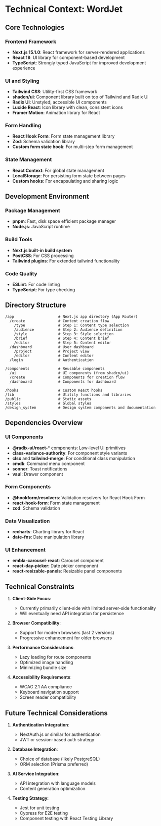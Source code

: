 # Technical Context: WordJet

## Core Technologies

### Frontend Framework
- **Next.js 15.1.0**: React framework for server-rendered applications
- **React 19**: UI library for component-based development
- **TypeScript**: Strongly typed JavaScript for improved development experience

### UI and Styling
- **Tailwind CSS**: Utility-first CSS framework
- **shadcn/ui**: Component library built on top of Tailwind and Radix UI
- **Radix UI**: Unstyled, accessible UI components
- **Lucide React**: Icon library with clean, consistent icons
- **Framer Motion**: Animation library for React

### Form Handling
- **React Hook Form**: Form state management library
- **Zod**: Schema validation library
- **Custom form state hook**: For multi-step form management

### State Management
- **React Context**: For global state management
- **LocalStorage**: For persisting form state between pages
- **Custom hooks**: For encapsulating and sharing logic

## Development Environment

### Package Management
- **pnpm**: Fast, disk space efficient package manager
- **Node.js**: JavaScript runtime

### Build Tools
- **Next.js built-in build system**
- **PostCSS**: For CSS processing
- **Tailwind plugins**: For extended tailwind functionality

### Code Quality
- **ESLint**: For code linting
- **TypeScript**: For type checking

## Directory Structure

```
/app                    # Next.js app directory (App Router)
  /create               # Content creation flow
    /type               # Step 1: Content type selection
    /audience           # Step 2: Audience definition
    /style              # Step 3: Style selection
    /brief              # Step 4: Content brief
    /editor             # Step 5: Content editor
  /dashboard            # User dashboard
    /project            # Project view
    /editor             # Content editor
  /login                # Authentication

/components             # Reusable components
  /ui                   # UI components (from shadcn/ui)
  /create               # Components for creation flow
  /dashboard            # Components for dashboard

/hooks                  # Custom React hooks
/lib                    # Utility functions and libraries
/public                 # Static assets
/styles                 # Global styles
/design_system          # Design system components and documentation
```

## Dependencies Overview

### UI Components
- **@radix-ui/react-*** components: Low-level UI primitives
- **class-variance-authority**: For component style variants
- **clsx** and **tailwind-merge**: For conditional class manipulation
- **cmdk**: Command menu component
- **sonner**: Toast notifications
- **vaul**: Drawer component

### Form Components
- **@hookform/resolvers**: Validation resolvers for React Hook Form
- **react-hook-form**: Form state management
- **zod**: Schema validation

### Data Visualization
- **recharts**: Charting library for React
- **date-fns**: Date manipulation library

### UI Enhancement
- **embla-carousel-react**: Carousel component
- **react-day-picker**: Date picker component
- **react-resizable-panels**: Resizable panel components

## Technical Constraints

1. **Client-Side Focus**: 
   - Currently primarily client-side with limited server-side functionality
   - Will eventually need API integration for persistence

2. **Browser Compatibility**:
   - Support for modern browsers (last 2 versions)
   - Progressive enhancement for older browsers

3. **Performance Considerations**:
   - Lazy loading for route components
   - Optimized image handling
   - Minimizing bundle size

4. **Accessibility Requirements**:
   - WCAG 2.1 AA compliance
   - Keyboard navigation support
   - Screen reader compatibility

## Future Technical Considerations

1. **Authentication Integration**:
   - NextAuth.js or similar for authentication
   - JWT or session-based auth strategy

2. **Database Integration**:
   - Choice of database (likely PostgreSQL)
   - ORM selection (Prisma preferred)

3. **AI Service Integration**:
   - API integration with language models
   - Content generation optimization

4. **Testing Strategy**:
   - Jest for unit testing
   - Cypress for E2E testing
   - Component testing with React Testing Library 
